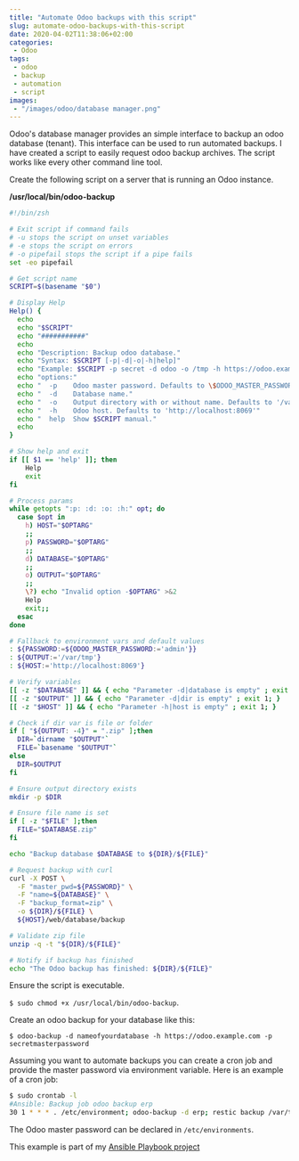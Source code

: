 ```yaml
---
title: "Automate Odoo backups with this script"
slug: automate-odoo-backups-with-this-script
date: 2020-04-02T11:38:06+02:00
categories:
 - Odoo
tags:
 - odoo
 - backup
 - automation
 - script
images:
 - "/images/odoo/database manager.png"
---
```


Odoo's database manager provides an simple interface to backup an odoo database (tenant). This interface can be used to run automated backups. I have created a script to easily request odoo backup archives. The script works like every other command line tool.
<!--more-->

Create the following script on a server that is running an Odoo instance.

**/usr/local/bin/odoo-backup**

```bash
#!/bin/zsh

# Exit script if command fails
# -u stops the script on unset variables
# -e stops the script on errors
# -o pipefail stops the script if a pipe fails
set -eo pipefail

# Get script name
SCRIPT=$(basename "$0")

# Display Help
Help() {
  echo
  echo "$SCRIPT"
  echo "###########"
  echo
  echo "Description: Backup odoo database."
  echo "Syntax: $SCRIPT [-p|-d|-o|-h|help]"
  echo "Example: $SCRIPT -p secret -d odoo -o /tmp -h https://odoo.example.com"
  echo "options:"
  echo "  -p    Odoo master password. Defaults to \$ODOO_MASTER_PASSWORD env var."
  echo "  -d    Database name."
  echo "  -o    Output directory with or without name. Defaults to '/var/tmp'"
  echo "  -h    Odoo host. Defaults to 'http://localhost:8069'"
  echo "  help  Show $SCRIPT manual."
  echo
}

# Show help and exit
if [[ $1 == 'help' ]]; then
    Help
    exit
fi

# Process params
while getopts ":p: :d: :o: :h:" opt; do
  case $opt in
    h) HOST="$OPTARG"
    ;;
    p) PASSWORD="$OPTARG"
    ;;
    d) DATABASE="$OPTARG"
    ;;
    o) OUTPUT="$OPTARG"
    ;;
    \?) echo "Invalid option -$OPTARG" >&2
    Help
    exit;;
  esac
done

# Fallback to environment vars and default values
: ${PASSWORD:=${ODOO_MASTER_PASSWORD:='admin'}}
: ${OUTPUT:='/var/tmp'}
: ${HOST:='http://localhost:8069'}

# Verify variables
[[ -z "$DATABASE" ]] && { echo "Parameter -d|database is empty" ; exit 1; }
[[ -z "$OUTPUT" ]] && { echo "Parameter -d|dir is empty" ; exit 1; }
[[ -z "$HOST" ]] && { echo "Parameter -h|host is empty" ; exit 1; }

# Check if dir var is file or folder
if [ "${OUTPUT: -4}" = ".zip" ];then
  DIR=`dirname "$OUTPUT"`
  FILE=`basename "$OUTPUT"`
else
  DIR=$OUTPUT
fi

# Ensure output directory exists
mkdir -p $DIR

# Ensure file name is set
if [ -z "$FILE" ];then
  FILE="$DATABASE.zip"
fi

echo "Backup database $DATABASE to ${DIR}/${FILE}"

# Request backup with curl
curl -X POST \
  -F "master_pwd=${PASSWORD}" \
  -F "name=${DATABASE}" \
  -F "backup_format=zip" \
  -o ${DIR}/${FILE} \
  ${HOST}/web/database/backup

# Validate zip file
unzip -q -t "${DIR}/${FILE}"

# Notify if backup has finished
echo "The Odoo backup has finished: ${DIR}/${FILE}"
```

Ensure the script is executable.

`$ sudo chmod +x /usr/local/bin/odoo-backup`.

Create an odoo backup for your database like this:

`$ odoo-backup -d nameofyourdatabase -h https://odoo.example.com -p secretmasterpassword`

Assuming you want to automate backups you can create a cron job and provide the master password via environment variable. Here is an example of a cron job:

```bash
$ sudo crontab -l
#Ansible: Backup job odoo backup erp
30 1 * * * . /etc/environment; odoo-backup -d erp; restic backup /var/tmp/erp.zip --tag odoo --tag odoo01
```

The Odoo master password can be declared in `/etc/environments`.

This example is part of my [Ansible Playbook project](https://github.com/Mint-System/Ansible-Playbooks)

